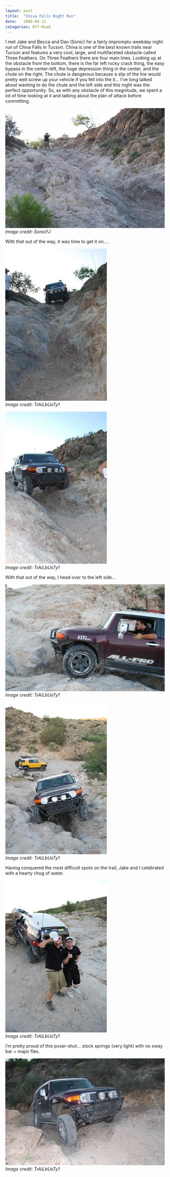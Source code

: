 ```yaml
---
layout: post
title:  "Chiva Falls Night Run"
date:   2008-06-12
categories: Off-Road
---
```


I met Jake and Becca and Dan (Sonic) for a fairly impromptu weekday night run of Chiva Falls in Tucson. Chiva is one of the best known trails near Tucson and features a very cool, large, and multifaceted obstacle called Three Feathers. On Three Feathers there are four main lines. Looking up at the obstacle from the bottom, there is the far left rocky crack thing, the easy bypass in the center-left, the huge depression thing in the center, and the chute on the right. The chute is dangerous because a slip of the tire would pretty well screw up your vehicle if you fell into the it… I’ve long talked about wanting to do the chute and the left side and this night was the perfect opportunity. So, as with any obstacle of this magnitude, we spent a lot of time looking at it and talking about the plan of attack before committing. 

![](/assets/img/2008-06-12-chiva/100_1208.jpg)  
*Image credit: SonicFJ*

With that out of the way, it was time to get it on…. 

![](/assets/img/2008-06-12-chiva/DSC_1155.jpg)  
*Image credit: TrAiLbUsTy1*

![](/assets/img/2008-06-12-chiva/DSC_1166.jpg)  
*Image credit: TrAiLbUsTy1*

With that out of the way, I head over to the left side… 

![](/assets/img/2008-06-12-chiva/DSC_1181.jpg)  
*Image credit: TrAiLbUsTy1*

![](/assets/img/2008-06-12-chiva/DSC_1186.jpg)  
*Image credit: TrAiLbUsTy1*

Having conquered the most difficult spots on the trail, Jake and I celebrated with a hearty chug of water.

![](/assets/img/2008-06-12-chiva/DSC_1198.jpg)  
*Image credit: TrAiLbUsTy1*

I’m pretty proud of this poser-shot… stock springs (very light) with no sway bar = major flex.

![](/assets/img/2008-06-12-chiva/DSC_1211.jpg)  
*Image credit: TrAiLbUsTy1*